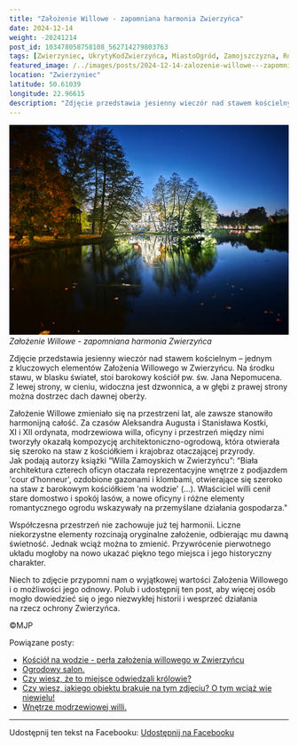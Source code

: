```yaml
---
title: "Założenie Willowe - zapomniana harmonia Zwierzyńca"
date: 2024-12-14
weight: -20241214
post_id: 103478058758108_562714279803763
tags: [Zwierzyniec, UkrytyKodZwierzyńca, MiastoOgród, Zamojszczyzna, Roztocze, Lubelskie, villarestituta, turystyka, dziedzictwo, zabytki, krajobrazy, TajemnicePrzeszłości, PodróżeWczasie, MagiczneMiejsce, KościółNaWodzie, RomantycznyZwierzyniec]
featured_image: /../images/posts/2024-12-14-zalozenie-willowe---zapomniana-harmonia-zwierzynca.jpg
location: "Zwierzyniec"
latitude: 50.61039
longitude: 22.96615
description: "Zdjęcie przedstawia jesienny wieczór nad stawem kościelnym – jednym z kluczowych elementów Założenia Willowego w Zwierzyńcu. Na środku stawu, w blasku..."
---
```


![Założenie Willowe - zapomniana harmonia Zwierzyńca](/images/posts/2024-12-14-zalozenie-willowe---zapomniana-harmonia-zwierzynca.jpg)
*Założenie Willowe - zapomniana harmonia Zwierzyńca*

Zdjęcie przedstawia jesienny wieczór nad stawem kościelnym – jednym z kluczowych elementów Założenia Willowego w Zwierzyńcu. Na środku stawu, w blasku świateł, stoi barokowy kościół pw. św. Jana Nepomucena. Z lewej strony, w cieniu, widoczna jest dzwonnica, a w głębi z prawej strony można dostrzec dach dawnej oberży.

Założenie Willowe zmieniało się na przestrzeni lat, ale zawsze stanowiło harmonijną całość. Za czasów Aleksandra Augusta i Stanisława Kostki, XI i XII ordynata, modrzewiowa willa, oficyny i przestrzeń między nimi tworzyły okazałą kompozycję architektoniczno-ogrodową, która otwierała się szeroko na staw z kościółkiem i krajobraz otaczającej przyrody.
Jak podają autorzy książki “Willa Zamoyskich w Zwierzyńcu”:
“Biała architektura czterech oficyn otaczała reprezentacyjne wnętrze z podjazdem 'cour d’honneur', ozdobione gazonami i klombami, otwierające się szeroko na staw z barokowym kościółkiem 'na wodzie' (...). Właściciel willi cenił stare domostwo i spokój lasów, a nowe oficyny i różne elementy romantycznego ogrodu wskazywały na przemyślane działania gospodarza."

Współczesna przestrzeń nie zachowuje już tej harmonii. Liczne niekorzystne elementy rozcinają oryginalne założenie, odbierając mu dawną świetność. Jednak wciąż można to zmienić. Przywrócenie pierwotnego układu mogłoby na nowo ukazać piękno tego miejsca i jego historyczny charakter.

Niech to zdjęcie przypomni nam o wyjątkowej wartości Założenia Willowego i o możliwości jego odnowy. Polub i udostępnij ten post, aby więcej osób mogło dowiedzieć się o jego niezwykłej historii i wesprzeć działania na rzecz ochrony Zwierzyńca.



©MJP

Powiązane posty:
- [Kościół na wodzie - perła założenia willowego w Zwierzyńcu](/posts/Kosciol-na-wodzie-perla-zalozenia-willowego-w-Zwierzyncu)
- [Ogrodowy salon.](/posts/Ogrodowy-salon)
- [Czy wiesz, że to miejsce odwiedzali królowie?](/posts/Czy-wiesz-ze-to-miejsce-odwiedzali-krolowie)
- [Czy wiesz, jakiego obiektu brakuje na tym zdjęciu? O tym wciąż wie niewielu!](/posts/Czy-wiesz-jakiego-obiektu-brakuje-na-tym-zdjeciu-O-tym)
- [Wnętrze modrzewiowej willi.](/posts/Wnetrze-modrzewiowej-willi)


---

Udostępnij ten tekst na Facebooku:
[Udostępnij na Facebooku](https://www.facebook.com/sharer/sharer.php?u=https://stowarzyszeniewachniewskiej.pl/posts/Zalozenie-Willowe---zapomniana-harmonia-Zwierzynca)

<script type="application/ld+json">
{
  "@context": "https://schema.org",
  "@type": "BlogPosting",
  "headline": "Założenie Willowe - zapomniana harmonia Zwierzyńca",
  "datePublished": "2024-12-14",
  "dateModified": "2024-12-14",
  "author": {
    "@type": "Person",
    "name": "Michał Jan Patyk"
  },
  "publisher": {
    "@type": "Organization",
    "name": "Stowarzyszenie im. Aleksandry Wachniewskiej",
    "logo": {
      "@type": "ImageObject",
      "url": "https://stowarzyszeniewachniewskiej.pl/images/logo/logo.svg"
    }
  },
  "mainEntityOfPage": {
    "@type": "WebPage",
    "@id": "https://stowarzyszeniewachniewskiej.pl/posts/zalozenie-willowe---zapomniana-harmonia-zwierzynca"
  },
  "image": {
    "@type": "ImageObject",
    "url": "https://stowarzyszeniewachniewskiej.pl//images/posts/2024-12-14-zalozenie-willowe---zapomniana-harmonia-zwierzynca.jpg"
  },
  "articleSection": "Dziedzictwo Kulturowe i Zabytki",
  "keywords": "[Zwierzyniec, UkrytyKodZwierzyńca, MiastoOgród, Zamojszczyzna, Roztocze, Lubelskie, villarestituta, turystyka, dziedzictwo, zabytki, krajobrazy, TajemnicePrzeszłości, PodróżeWczasie, MagiczneMiejsce, KościółNaWodzie, RomantycznyZwierzyniec]",
  "wordCount": 252,
  "articleBody": "zapomniana-harmonia-zwierzynca.jpg\nlocation: \"Zwierzyniec\"\nlatitude: 50.61039\nlongitude: 22.96615\ndescription: \"Zdjęcie przedstawia jesienny wieczór nad stawem kościelnym – jednym z kluczowych elementów Założenia Willowego w Zwierzyńcu. Na środku stawu, w blasku...\"\n\n\nZdjęcie przedstawia jesienny wieczór nad stawem kościelnym – jednym z kluczowych elementów Założenia Willowego w Zwierzyńcu. Na środku stawu, w blasku świateł, stoi barokowy kościół pw. św. Jana Nepomucena. Z lewej strony, w cieniu, widoczna jest dzwonnica, a w głębi z prawej strony można dostrzec dach dawnej oberży.\n\nZałożenie Willowe zmieniało się na przestrzeni lat, ale zawsze stanowiło harmonijną całość. Za czasów Aleksandra Augusta i Stanisława Kostki, XI i XII ordynata, modrzewiowa willa, oficyny i przestrzeń między nimi tworzyły okazałą kompozycję architektoniczno-ogrodową, która otwierała się szeroko na staw z kościółkiem i krajobraz otaczającej przyrody.\nJak podają autorzy książki “Willa Zamoyskich w Zwierzyńcu”:\n“Biała architektura czterech oficyn otaczała reprezentacyjne wnętrze z podjazdem 'cour d’honneur', ozdobione gazonami i klombami, otwierające się szeroko na staw z barokowym kościółkiem 'na wodzie' (...). Właściciel willi cenił stare domostwo i spokój lasów, a nowe oficyny i różne elementy romantycznego ogrodu wskazywały na przemyślane działania gospodarza.\"\n\nWspółczesna przestrzeń nie zachowuje już tej harmonii. Liczne niekorzystne elementy rozcinają oryginalne założenie, odbierając mu dawną świetność. Jednak wciąż można to zmienić. Przywrócenie pierwotnego układu mogłoby na nowo ukazać piękno tego miejsca i jego historyczny charakter.\n\nNiech to zdjęcie przypomni nam o wyjątkowej wartości Założenia Willowego i o możliwości jego odnowy. Polub i udostępnij ten post, aby więcej osób mogło dowiedzieć się o jego niezwykłej historii i wesprzeć działania na rzecz ochrony Zwierzyńca.\n\n\n\n©MJP",
  "description": "Zdjęcie przedstawia jesienny wieczór nad stawem kościelnym – jednym z kluczowych elementów Założenia Willowego w Zwierzyńcu. Na środku stawu, w blasku...",
  "copyrightHolder": {
    "@type": "Person",
    "name": "Michał Jan Patyk"
  }
}
</script>
<script type="application/ld+json">
{
  "@context": "https://schema.org",
  "@type": "BreadcrumbList",
  "itemListElement": [
    {
      "@type": "ListItem",
      "position": 1,
      "name": "Home",
      "item": "https://stowarzyszeniewachniewskiej.pl"
    },
    {
      "@type": "ListItem",
      "position": 2,
      "name": "posts",
      "item": "https://stowarzyszeniewachniewskiej.pl/posts"
    },
    {
      "@type": "ListItem",
      "position": 3,
      "name": "Założenie Willowe - zapomniana harmonia Zwierzyńca",
      "item": "https://stowarzyszeniewachniewskiej.pl/posts/zalozenie-willowe---zapomniana-harmonia-zwierzynca"
    }
  ]
}
</script>
